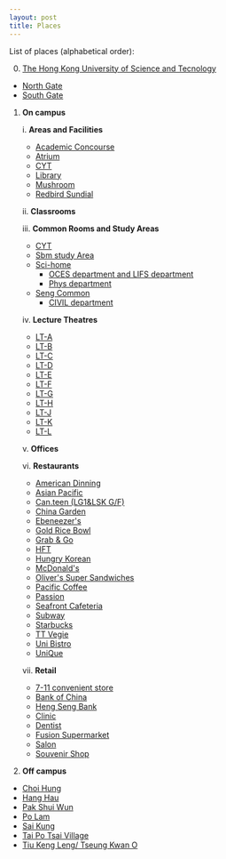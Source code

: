 ```yaml
---
layout: post
title: Places
---
```


List of places (alphabetical order):

0. [The Hong Kong University of Science and Tecnology](HKUST)
 - [North Gate](North_Gate.md)
 - [South Gate](South_Gate.md)
1. **On campus**
  
   i.  __Areas and Facilities__

      - [Academic Concourse](Academic_Concourse.md)
      - [Atrium](Atrium.md)
      - [CYT](CYT.md)
      - [Library](Library.md)
      - [Mushroom](Mushroom.md)
      - [Redbird Sundial](Redbird_Sundial.md)
   

   ii. __Classrooms__

   iii. __Common Rooms and Study Areas__
   - [CYT](CYT.md) 
   - [Sbm study Area]()
   - [Sci-home]()
      - [OCES department and LIFS department]()
      - [Phys department]()
   - [Seng Common]()
      - [CIVIL department]()
 
   iv. __Lecture Theatres__
   - [LT-A]()
   - [LT-B]()
   - [LT-C]()
   - [LT-D]()
   - [LT-E]()
   - [LT-F]()
   - [LT-G]()
   - [LT-H]()
   - [LT-J]()
   - [LT-K]()
   - [LT-L]()
 
   v. __Offices__
 
   vi. __Restaurants__
   - [American Dinning](American_Dining.md)
   - [Asian Pacific]()
   - [Can.teen (LG1&LSK G/F)]()
   - [China Garden]()
   - [Ebeneezer's]()
   - [Gold Rice Bowl]()
   - [Grab & Go]()
   - [HFT]()
   - [Hungry Korean]()
   - [McDonald's]()
   - [Oliver's Super Sandwiches]()
   - [Pacific Coffee]()
   - [Passion]()
   - [Seafront Cafeteria]()
   - [Subway]()
   - [Starbucks]()
   - [TT Vegie]()
   - [Uni Bistro]()
   - [UniQue]()

   vii. __Retail__
   - [7-11 convenient store]()
   - [Bank of China]()
   - [Heng Seng Bank]()
   - [Clinic]()
   - [Dentist]()
   - [Fusion Supermarket]()
   - [Salon]()
   - [Souvenir Shop]()
2. **Off campus**
 - [Choi Hung](Choi_Hung.md)
 - [Hang Hau](Hang_Hau.md)
 - [Pak Shui Wun](Pak_Shui_Wun.md)
 - [Po Lam]()
 - [Sai Kung]()
 - [Tai Po Tsai Village](Tai_Po_Tsai_Village.md)
 - [Tiu Keng Leng/ Tseung Kwan O](Tseung_Kwan_O.md)